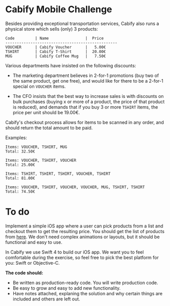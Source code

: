 # Cabify Mobile Challenge

Besides providing exceptional transportation services, Cabify also runs a physical store which sells (only) 3 products:

``` 
Code         | Name                |  Price
-------------------------------------------------
VOUCHER      | Cabify Voucher      |   5.00€
TSHIRT       | Cabify T-Shirt      |  20.00€
MUG          | Cabify Coffee Mug   |   7.50€
```

Various departments have insisted on the following discounts:

 * The marketing department believes in 2-for-1 promotions (buy two of the same product, get one free), and would like for there to be a 2-for-1 special on `VOUCHER` items.

 * The CFO insists that the best way to increase sales is with discounts on bulk purchases (buying x or more of a product, the price of that product is reduced), and demands that if you buy 3 or more `TSHIRT` items, the price per unit should be 19.00€.

Cabify's checkout process allows for items to be scanned in any order, and should return the total amount to be paid.

Examples:

    Items: VOUCHER, TSHIRT, MUG
    Total: 32.50€

    Items: VOUCHER, TSHIRT, VOUCHER
    Total: 25.00€

    Items: TSHIRT, TSHIRT, TSHIRT, VOUCHER, TSHIRT
    Total: 81.00€

    Items: VOUCHER, TSHIRT, VOUCHER, VOUCHER, MUG, TSHIRT, TSHIRT
    Total: 74.50€


# To do
Implement a simple iOS app where a user can pick products from a list and checkout them to get the resulting price. You should get the list of products from [here](https://api.myjson.com/bins/4bwec). We don't need complex animations or layouts, but it should be functional and easy to use.

In Cabify we use Swift 4 to build our iOS app. We want you to feel comfortable during the exercise, so feel free to pick the best platform for you: Swift or Objective-C.


**The code should:**
- Be written as production-ready code. You will write production code. 
- Be easy to grow and easy to add new functionality.
- Have notes attached, explaning the solution and why certain things are included and others are left out.
